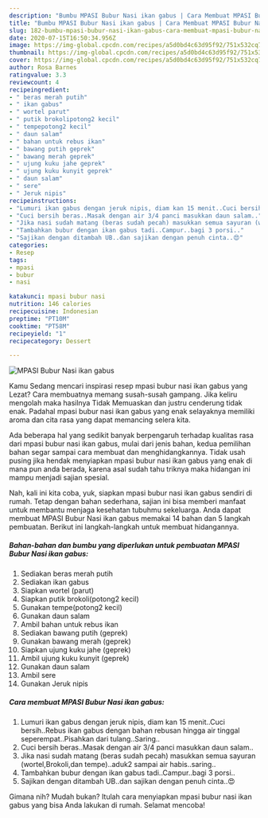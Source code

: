 ```yaml
---
description: "Bumbu MPASI Bubur Nasi ikan gabus | Cara Membuat MPASI Bubur Nasi ikan gabus Yang Enak Dan Mudah"
title: "Bumbu MPASI Bubur Nasi ikan gabus | Cara Membuat MPASI Bubur Nasi ikan gabus Yang Enak Dan Mudah"
slug: 182-bumbu-mpasi-bubur-nasi-ikan-gabus-cara-membuat-mpasi-bubur-nasi-ikan-gabus-yang-enak-dan-mudah
date: 2020-07-15T16:50:34.956Z
image: https://img-global.cpcdn.com/recipes/a5d0bd4c63d95f92/751x532cq70/mpasi-bubur-nasi-ikan-gabus-foto-resep-utama.jpg
thumbnail: https://img-global.cpcdn.com/recipes/a5d0bd4c63d95f92/751x532cq70/mpasi-bubur-nasi-ikan-gabus-foto-resep-utama.jpg
cover: https://img-global.cpcdn.com/recipes/a5d0bd4c63d95f92/751x532cq70/mpasi-bubur-nasi-ikan-gabus-foto-resep-utama.jpg
author: Rosa Barnes
ratingvalue: 3.3
reviewcount: 4
recipeingredient:
- " beras merah putih"
- " ikan gabus"
- " wortel parut"
- " putik brokolipotong2 kecil"
- " tempepotong2 kecil"
- " daun salam"
- " bahan untuk rebus ikan"
- " bawang putih geprek"
- " bawang merah geprek"
- " ujung kuku jahe geprek"
- " ujung kuku kunyit geprek"
- " daun salam"
- " sere"
- " Jeruk nipis"
recipeinstructions:
- "Lumuri ikan gabus dengan jeruk nipis, diam kan 15 menit..Cuci bersih..Rebus ikan gabus dengan bahan rebusan hingga air tinggal seperempat..Pisahkan dari tulang..Saring.."
- "Cuci bersih beras..Masak dengan air 3/4 panci masukkan daun salam.."
- "Jika nasi sudah matang (beras sudah pecah) masukkan semua sayuran (wortel,Brokoli,dan tempe)..aduk2 sampai air habis..saring.."
- "Tambahkan bubur dengan ikan gabus tadi..Campur..bagi 3 porsi.."
- "Sajikan dengan ditambah UB..dan sajikan dengan penuh cinta..😍"
categories:
- Resep
tags:
- mpasi
- bubur
- nasi

katakunci: mpasi bubur nasi 
nutrition: 146 calories
recipecuisine: Indonesian
preptime: "PT10M"
cooktime: "PT58M"
recipeyield: "1"
recipecategory: Dessert

---
```



![MPASI Bubur Nasi ikan gabus](https://img-global.cpcdn.com/recipes/a5d0bd4c63d95f92/751x532cq70/mpasi-bubur-nasi-ikan-gabus-foto-resep-utama.jpg)

Kamu Sedang mencari inspirasi resep mpasi bubur nasi ikan gabus yang Lezat? Cara membuatnya memang susah-susah gampang. Jika keliru mengolah maka hasilnya Tidak Memuaskan dan justru cenderung tidak enak. Padahal mpasi bubur nasi ikan gabus yang enak selayaknya memiliki aroma dan cita rasa yang dapat memancing selera kita.



Ada beberapa hal yang sedikit banyak berpengaruh terhadap kualitas rasa dari mpasi bubur nasi ikan gabus, mulai dari jenis bahan, kedua pemilihan bahan segar sampai cara membuat dan menghidangkannya. Tidak usah pusing jika hendak menyiapkan mpasi bubur nasi ikan gabus yang enak di mana pun anda berada, karena asal sudah tahu triknya maka hidangan ini mampu menjadi sajian spesial.


Nah, kali ini kita coba, yuk, siapkan mpasi bubur nasi ikan gabus sendiri di rumah. Tetap dengan bahan sederhana, sajian ini bisa memberi manfaat untuk membantu menjaga kesehatan tubuhmu sekeluarga. Anda dapat membuat MPASI Bubur Nasi ikan gabus memakai 14 bahan dan 5 langkah pembuatan. Berikut ini langkah-langkah untuk membuat hidangannya.

<!--inarticleads1-->

##### Bahan-bahan dan bumbu yang diperlukan untuk pembuatan MPASI Bubur Nasi ikan gabus:

1. Sediakan  beras merah putih
1. Sediakan  ikan gabus
1. Siapkan  wortel (parut)
1. Siapkan  putik brokoli(potong2 kecil)
1. Gunakan  tempe(potong2 kecil)
1. Gunakan  daun salam
1. Ambil  bahan untuk rebus ikan
1. Sediakan  bawang putih (geprek)
1. Gunakan  bawang merah (geprek)
1. Siapkan  ujung kuku jahe (geprek)
1. Ambil  ujung kuku kunyit (geprek)
1. Gunakan  daun salam
1. Ambil  sere
1. Gunakan  Jeruk nipis




<!--inarticleads2-->

##### Cara membuat MPASI Bubur Nasi ikan gabus:

1. Lumuri ikan gabus dengan jeruk nipis, diam kan 15 menit..Cuci bersih..Rebus ikan gabus dengan bahan rebusan hingga air tinggal seperempat..Pisahkan dari tulang..Saring..
1. Cuci bersih beras..Masak dengan air 3/4 panci masukkan daun salam..
1. Jika nasi sudah matang (beras sudah pecah) masukkan semua sayuran (wortel,Brokoli,dan tempe)..aduk2 sampai air habis..saring..
1. Tambahkan bubur dengan ikan gabus tadi..Campur..bagi 3 porsi..
1. Sajikan dengan ditambah UB..dan sajikan dengan penuh cinta..😍




Gimana nih? Mudah bukan? Itulah cara menyiapkan mpasi bubur nasi ikan gabus yang bisa Anda lakukan di rumah. Selamat mencoba!
